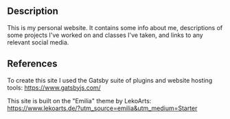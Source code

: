 ## Description
This is my personal website. It contains some info about me, descriptions of some projects I've worked on and classes I've taken, and links to any relevant social media.

## References
To create this site I used the Gatsby suite of plugins and website hosting tools: https://www.gatsbyjs.com/

This site is built on the "Emilia" theme by LekoArts: https://www.lekoarts.de/?utm_source=emilia&utm_medium=Starter 